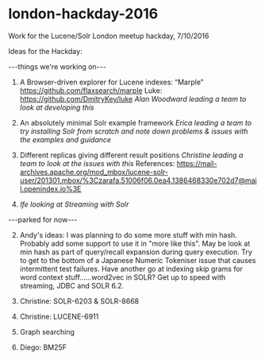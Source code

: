 # london-hackday-2016
Work for the Lucene/Solr London meetup hackday, 7/10/2016

Ideas for the Hackday:

---things we're working on---

1. A Browser-driven explorer for Lucene indexes: “Marple”
https://github.com/flaxsearch/marple
Luke: https://github.com/DmitryKey/luke
*Alan Woodward leading a team to look at developing this*

3. An absolutely minimal Solr example framework
*Erica leading a team to try installing Solr from scratch and note down problems & issues with the examples and guidance*

4. Different replicas giving different result positions
*Christine leading a team to look at the issues with this*
References: https://mail-archives.apache.org/mod_mbox/lucene-solr-user/201301.mbox/%3Czarafa.51006f06.0ea4.1386468330e702d7@mail.openindex.io%3E

8. *Ife looking at Streaming with Solr*

---parked for now---

2. Andy's ideas:
I was planning to do some more stuff with min hash. Probably add some support to use it in "more like this". May be look at min hash as part of query/recall expansion during query execution.
Try to get to the bottom of a Japanese Numeric Tokeniser issue that causes intermittent test failures.
Have another go at indexing skip grams for word context stuff......word2vec in SOLR?
Get up to speed with streaming, JDBC and SOLR 6.2.

5. Christine: SOLR-6203 & SOLR-8668

6. Christine: LUCENE-6911

7.  Graph searching

9. Diego: BM25F
